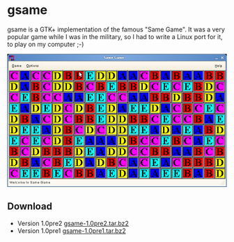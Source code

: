 # gsame

gsame is a GTK+ implementation of the famous "Same Game". It was a very popular game while I was in the military, so I had to write a Linux port for it, to play on my computer ;-)

![Screenshot of the gsame game](gsame.png)

## Download

* Version 1.0pre2 [gsame-1.0pre2.tar.bz2](gsame-1.0pre2.tar.bz2)
* Version 1.0pre1 [gsame-1.0pre1.tar.bz2](gsame-1.0pre1.tar.bz2)
